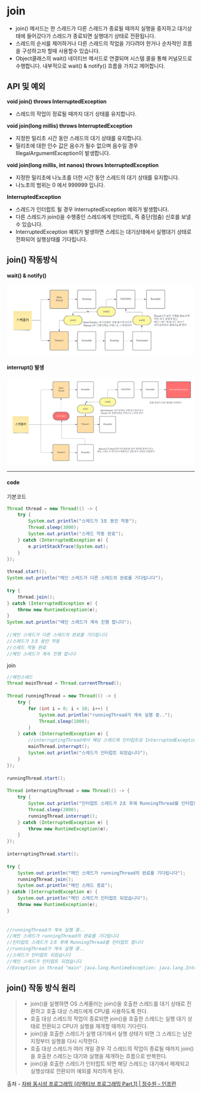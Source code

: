 # join

* join() 메서드는 한 스레드가 다른 스레드가 종료될 때까지 실행을 중지하고 대기상태에 들어갔다가 스레드가 종료되면 실행대기 상태로 전환됩니다.
* 스레드의 순서를 제어하거나 다른 스레드의 작업을 기다려야 한거나 순차적인 흐름을 구성하고자 할때 사용할수 있습니다.
* Object클래스의 wait() 네이티브 메서드로 연결되며 시스템 콜을 통해 커널모드로 수행합니다. 내부적으로 wait() & notify() 흐름을 가지고 제어합니다.

## API 및 예외
**void join() throws InterruptedException**
* 스레드의 작업이 정료될 때까지 대기 상태를 유지합니다.

**void join(long millis) throws InterruptedException**
* 지정한 밀리초 시간 동안 스레드의 대기 상태를 유지합니다.
* 밀리초에 대한 인수 값은 음수가 될수 없으며 음수일 경우 IllegalArgumentException이 발생합니다.

**void join(long millis, int nanos) throws InterruptedException**
* 지정한 밀리초에 나노초를 더한 시간 동안 스레드의 대기 상태를 유지합니다.
* 나노초의 범위는 0 에서 999999 입니다.

**InterruptedException**
* 스레드가 인터럽트 될 경우 InterruptedException 예외가 발생합니다.
* 다른 스레드가 join()을 수행중인 스레드에게 인터럽트, 즉 중단(멈춤) 신호를 보낼수 있습니다.
* InterruptedException 예외가 발생하면 스레드는 대기상태에서 실행대기 상태로 전화되어 실행상태를 기다립니다.

## join() 작동방식
#### wait() & notify()
![join](./img/thread/join.png)

#### interrupt() 발생
![join_interrupt](./img/thread/join_interrupt.png)


- - - 

#### code
기본코드
```java
Thread thread = new Thread(() -> {
    try {
        System.out.println("스레드가 3초 동안 작동");
        Thread.sleep(3000);
        System.out.println("스레드 작동 완료");
    } catch (InterruptedException e) {
        e.printStackTrace(System.out);
    }
});

thread.start();
System.out.println("메인 스레드가 다른 스레드의 완료를 기다립니다");

try {
    thread.join();
} catch (InterruptedException e) {
    throw new RuntimeException(e);
}
System.out.println("메인 스레드가 계속 진행 합니다");

//메인 스레드가 다른 스레드의 완료를 기다립니다
//스레드가 3초 동안 작동
//스레드 작동 완료
//메인 스레드가 계속 진행 합니다
```

  
join
```java
//메인스레드
Thread mainThread = Thread.currentThread();

Thread runningThread = new Thread(() -> {
    try {
        for (int i = 0; i < 10; i++) {
            System.out.println("runningThread가 계속 실행 중..");
            Thread.sleep(1000);
        }
    } catch (InterruptedException e) {
        //interruptingThread에서 해당 스레드에 인터럽트로 InterruptedException 발생
        mainThread.interrupt();
        System.out.println("스레드가 인터럽트 되었습니다");
    }
});

runningThread.start();

Thread interruptingThread = new Thread(() -> {
    try {
        System.out.println("인터럽트 스레드가 2초 후에 RunningThread를 인터럽트 합니다");
        Thread.sleep(2000);
        runningThread.interrupt();
    } catch (InterruptedException e) {
        throw new RuntimeException(e);
    }
});

interruptingThread.start();

try {
    System.out.println("메인 스레드가 runningThread의 완료를 기다립니다");
    runningThread.join();
    System.out.println("메인 스레드 종료");
} catch (InterruptedException e) {
    System.out.println("메인 스레드가 인터럽트 되었습니다");
    throw new RuntimeException(e);
}


//runningThread가 계속 실행 중..
//메인 스레드가 runningThread의 완료를 기다립니다
//인터럽트 스레드가 2초 후에 RunningThread를 인터럽트 합니다
//runningThread가 계속 실행 중..
//스레드가 인터럽트 되었습니다
//메인 스레드가 인터럽트 되었습니다
//Exception in thread "main" java.lang.RuntimeException: java.lang.InterruptedException ...
```

## join() 작동 방식 원리
> * join()을 실행하면 OS 스케줄러는 join()을 호출한 스레드를 대기 상태로 전환하고 호출 대상 스레드에게 CPU를 사용하도록 한다.
> * 호출 대상 스레드의 작업이 종료되면 join()을 호출한 스레드는 실행 대기 상태로 전환되고 CPU가 실행을 재개할 때까지 기다린다.
> * join()을 호출한 스레드가 실행 대기에서 실행 상태가 되면 그 스레드는 남은 지정부터 실행을 다시 시작한다.
> * 호출 대상 스레드가 여러 개일 경우 각 스레드의 작업이 종료될 때까지 join()을 호출한 스레드는 대기와 실행을 재개하는 흐름으로 반복한다.
> * join()을 호출한 스레드가 인터럽트 되면 해당 스레드는 대기에서 해제되고 실행상태로 전환되어 예외를 처리하게 된다.
> 

출처 - 
 [자바 동시성 프로그래밍 \[리액티브 프로그래밍 Part.1\] | 정수원 - 인프런](https://www.inflearn.com/course/%EC%9E%90%EB%B0%94-%EB%8F%99%EC%8B%9C%EC%84%B1-%ED%94%84%EB%A1%9C%EA%B7%B8%EB%9E%98%EB%B0%8D-%EB%A6%AC%EC%95%A1%ED%8B%B0%EB%B8%8C-part1/dashboard)
